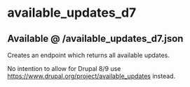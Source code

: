 # available_updates_d7
## Available @ /available_updates_d7.json

Creates an endpoint which returns all available updates.

No intention to allow for Drupal 8/9 use https://www.drupal.org/project/available_updates instead.

